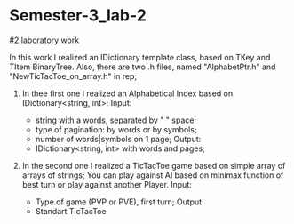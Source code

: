 # Semester-3_lab-2
#2 laboratory work

  In this work I realized an IDictionary template class, based on TKey and TItem BinaryTree.
Also, there are two .h files, named "AlphabetPtr.h" and "NewTicTacToe_on_array.h" in rep;
1) In thee first one I realized an Alphabetical Index based on IDictionary<string, int>:
   Input: 
   - string with a words, separated by " " space;
   - type of pagination: by words or by symbols;
   - number of words|symbols on 1 page;
   Output:
   - IDictionary<string, int> with words and pages;

2) In the second one I realized a TicTacToe game based on simple array of arrays of strings; 
   You can play against AI based on minimax function of best turn or play against another Player.
   Input:
   - Type of game (PVP or PVE), first turn;
   Output: 
   - Standart TicTacToe

